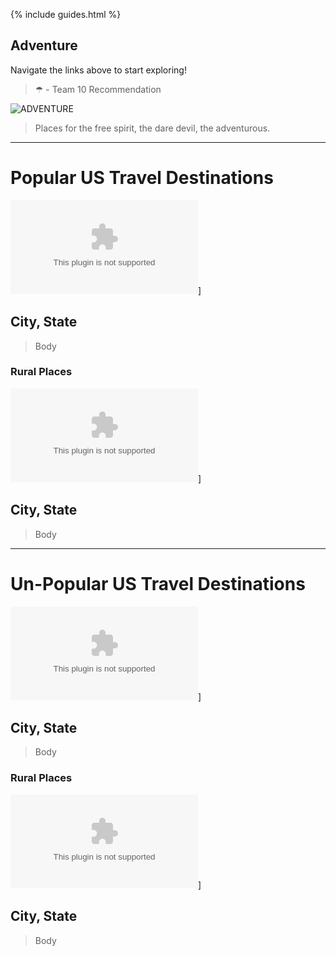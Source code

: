 {% include guides.html %}

## Adventure

Navigate the links above to start exploring!

> ☂ - Team 10 Recommendation

![ADVENTURE](https://images.unsplash.com/photo-1551632811-561732d1e306?ixlib=rb-4.0.3&ixid=MnwxMjA3fDB8MHxzZWFyY2h8Mnx8aGlraW5nfGVufDB8fDB8fA%3D%3D&w=1000&q=80)

> Places for the free spirit, the dare devil, the adventurous.

---------
# Popular US Travel Destinations

![IMAGE](google.com)]
## City, State
> Body

### Rural Places
![IMAGE](google.com)]
## City, State
> Body

---------
# Un-Popular US Travel Destinations

![IMAGE](google.com)]
## City, State
> Body

### Rural Places
![IMAGE](google.com)]
## City, State
> Body